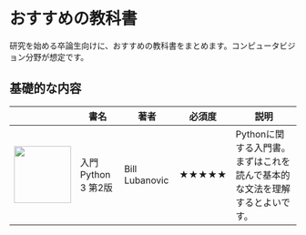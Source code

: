 # おすすめの教科書

研究を始める卒論生向けに、おすすめの教科書をまとめます。コンピュータビジョン分野が想定です。


## 基礎的な内容
|  | 書名 | 著者 | 必須度　| 説明 
| --- | --- | --- | --- | --- |
| [<img src="https://images-na.ssl-images-amazon.com/images/I/41JjzCF-UFL._SX350_BO1,204,203,200_.jpg" width="100">](https://www.amazon.co.jp/dp/4873119324) | 入門 Python 3 第2版 | Bill Lubanovic | ★★★★★ | Pythonに関する入門書。まずはこれを読んで基本的な文法を理解するとよいです。 |